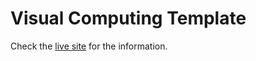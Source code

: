 # Visual Computing Template

Check the  [live site](https://alex22barreto.github.io/vc/) for the information.